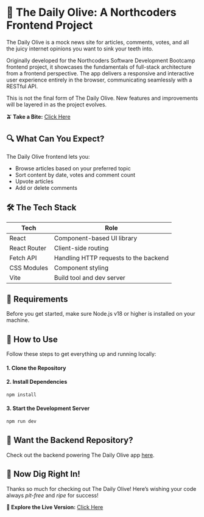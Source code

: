 # 📰 The Daily Olive: A Northcoders Frontend Project

The Daily Olive is a mock news site for articles, comments, votes, and all the juicy internet opinions you want to sink your teeth into.

Originally developed for the Northcoders Software Development Bootcamp frontend project, it showcases the fundamentals of full-stack architecture from a frontend perspective. The app delivers a responsive and interactive user experience entirely in the browser, communicating seamlessly with a RESTful API.

This is not the final form of The Daily Olive. New features and improvements will be layered in as the project evolves.

**🫒 Take a Bite:** [Click Here](https://the-daily-olive.netlify.app)

## 🔍 What Can You Expect?

The Daily Olive frontend lets you:

- Browse articles based on your preferred topic
- Sort content by date, votes and comment count  
- Upvote articles
- Add or delete comments

## 🛠 The Tech Stack

| Tech                  | Role                                      |
| --------------------- | ----------------------------------------- |
| React                 | Component-based UI library                |
| React Router          | Client-side routing                       |
| Fetch API             | Handling HTTP requests to the backend     |
| CSS Modules           | Component styling                         |
| Vite                  | Build tool and dev server                 |

## 📌 Requirements

Before you get started, make sure Node.js v18 or higher is installed on your machine.

## 🚀 How to Use

Follow these steps to get everything up and running locally:

#### 1. Clone the Repository

#### 2. Install Dependencies

```bash
npm install
```

#### 3. Start the Development Server

```bash
npm run dev
```

## 🔗 Want the Backend Repository?

Check out the backend powering The Daily Olive app [here](https://github.com/oliver-chunlong/be-the-daily-olive).

## 🎉 Now Dig Right In!

Thanks so much for checking out The Daily Olive! Here’s wishing your code always _pit-free_ and _ripe_ for success!

**📍 Explore the Live Version:** [Click Here](https://the-daily-olive.netlify.app)
